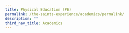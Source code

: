 ```yaml
---
title: Physical Education (PE)
permalink: /the-saints-experience/academics/permalink/
description: ""
third_nav_title: Academics
---
```

